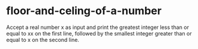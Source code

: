 # floor-and-celing-of-a-number

Accept a real number x as input and print the greatest integer less than or equal to xx on the first line, followed by the smallest integer greater than or equal to x on the second line.
